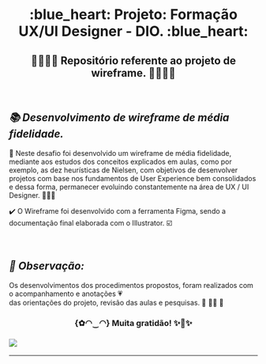  <h1 align="center"> :blue_heart: Projeto: Formação UX/UI Designer - DIO. :blue_heart:<br/>
 </h1>

<h2 align="center"> 💛👩‍💻🧡 Repositório referente ao projeto de wireframe. 🧡👩‍💻💛 </h2><br/>

***<h2> 📚 Desenvolvimento de wireframe de média fidelidade. </h2>***

:blue_book: Neste desafio foi desenvolvido um wireframe de média fidelidade, mediante aos estudos dos conceitos explicados em aulas, como por exemplo, as dez heurísticas de Nielsen, com objetivos de desenvolver projetos com base nos fundamentos de User Experience bem consolidados e dessa forma, permanecer evoluindo constantemente na área de UX / UI Designer. :blue_heart::heart_eyes::green_heart: <br/>

:heavy_check_mark: O Wireframe foi desenvolvido com a ferramenta Figma, sendo a documentação final elaborada com o Illustrator. :ballot_box_with_check:   <br/>


<br/>***<h2> :pencil: Observação: </h2>***
Os desenvolvimentos dos procedimentos propostos, foram realizados 
com o acompanhamento e anotações 💗<br/>das orientações do projeto, revisão das aulas e pesquisas. 💛 👩‍💻 🧡
  
<h3 align="center"> {✿◠‿◠} Muita gratidão! ✨🤗✨<br/><h3>  


![](https://cdn.sketch.com/assets/blog/what-is-a-wireframe-header@2x.png)
___
